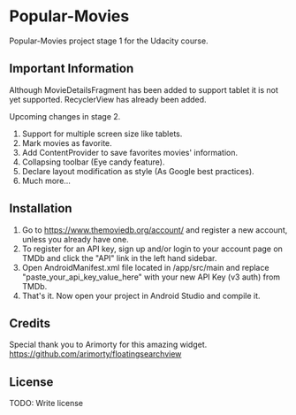 # Popular-Movies

Popular-Movies project stage 1 for the Udacity course.

## Important Information

Although MovieDetailsFragment has been added to support tablet it is not yet supported.
RecyclerView has already been added.

Upcoming changes in stage 2.

1. Support for multiple screen size like tablets.
2. Mark movies as favorite.
3. Add ContentProvider to save favorites movies' information.
4. Collapsing toolbar (Eye candy feature).
5. Declare layout modification as style (As Google best practices).
6. Much more...

## Installation

1. Go to https://www.themoviedb.org/account/ and register a new account, unless you already have one.
2. To register for an API key, sign up and/or login to your account page on TMDb and click the "API" link in the left hand sidebar.
3. Open AndroidManifest.xml file located in <project-directory>/app/src/main and replace "paste_your_api_key_value_here" with your new API Key (v3 auth) from TMDb.
4. That's it. Now open your project in Android Studio and compile it.

## Credits

Special thank you to Arimorty for this amazing widget. https://github.com/arimorty/floatingsearchview

## License

TODO: Write license
